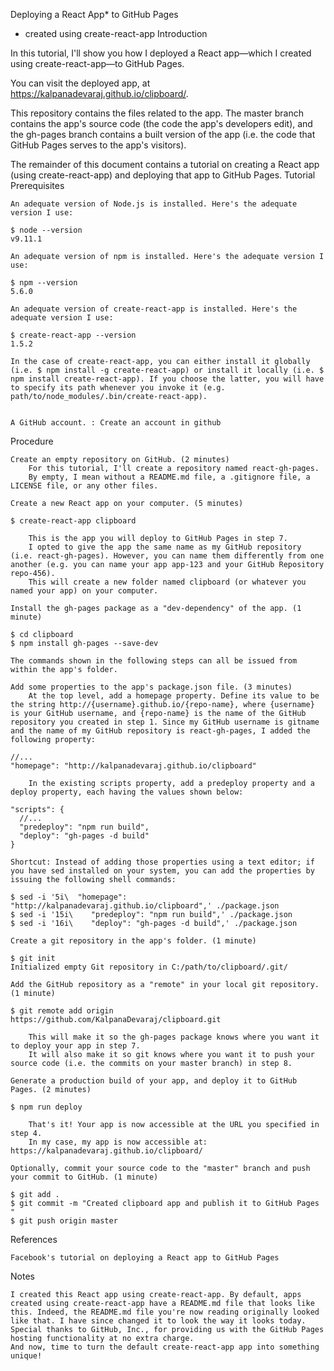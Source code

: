 Deploying a React App* to GitHub Pages

* created using create-react-app
Introduction

In this tutorial, I'll show you how I deployed a React app—which I created using create-react-app—to GitHub Pages.

You can visit the deployed app, at https://kalpanadevaraj.github.io/clipboard/.

This repository contains the files related to the app. The master branch contains the app's source code (the code the app's developers edit), and the gh-pages branch contains a built version of the app (i.e. the code that GitHub Pages serves to the app's visitors).

The remainder of this document contains a tutorial on creating a React app (using create-react-app) and deploying that app to GitHub Pages.
Tutorial
Prerequisites

    An adequate version of Node.js is installed. Here's the adequate version I use:

    $ node --version
    v9.11.1

    An adequate version of npm is installed. Here's the adequate version I use:

    $ npm --version
    5.6.0

    An adequate version of create-react-app is installed. Here's the adequate version I use:

    $ create-react-app --version
    1.5.2

    In the case of create-react-app, you can either install it globally (i.e. $ npm install -g create-react-app) or install it locally (i.e. $ npm install create-react-app). If you choose the latter, you will have to specify its path whenever you invoke it (e.g. path/to/node_modules/.bin/create-react-app).

   
    A GitHub account. : Create an account in github

Procedure

    Create an empty repository on GitHub. (2 minutes)
        For this tutorial, I'll create a repository named react-gh-pages.
        By empty, I mean without a README.md file, a .gitignore file, a LICENSE file, or any other files.

    Create a new React app on your computer. (5 minutes)

    $ create-react-app clipboard

        This is the app you will deploy to GitHub Pages in step 7.
        I opted to give the app the same name as my GitHub repository (i.e. react-gh-pages). However, you can name them differently from one another (e.g. you can name your app app-123 and your GitHub Repository repo-456).
        This will create a new folder named clipboard (or whatever you named your app) on your computer.

    Install the gh-pages package as a "dev-dependency" of the app. (1 minute)

    $ cd clipboard
    $ npm install gh-pages --save-dev

    The commands shown in the following steps can all be issued from within the app's folder.

    Add some properties to the app's package.json file. (3 minutes)
        At the top level, add a homepage property. Define its value to be the string http://{username}.github.io/{repo-name}, where {username} is your GitHub username, and {repo-name} is the name of the GitHub repository you created in step 1. Since my GitHub username is gitname and the name of my GitHub repository is react-gh-pages, I added the following property:

    //...
    "homepage": "http://kalpanadevaraj.github.io/clipboard"

        In the existing scripts property, add a predeploy property and a deploy property, each having the values shown below:

    "scripts": {
      //...
      "predeploy": "npm run build",
      "deploy": "gh-pages -d build"
    }

    Shortcut: Instead of adding those properties using a text editor; if you have sed installed on your system, you can add the properties by issuing the following shell commands:

    $ sed -i '5i\  "homepage": "http://kalpanadevaraj.github.io/clipboard",' ./package.json
    $ sed -i '15i\    "predeploy": "npm run build",' ./package.json
    $ sed -i '16i\    "deploy": "gh-pages -d build",' ./package.json

    Create a git repository in the app's folder. (1 minute)

    $ git init
    Initialized empty Git repository in C:/path/to/clipboard/.git/

    Add the GitHub repository as a "remote" in your local git repository. (1 minute)

    $ git remote add origin https://github.com/KalpanaDevaraj/clipboard.git

        This will make it so the gh-pages package knows where you want it to deploy your app in step 7.
        It will also make it so git knows where you want it to push your source code (i.e. the commits on your master branch) in step 8.

    Generate a production build of your app, and deploy it to GitHub Pages. (2 minutes)

    $ npm run deploy

        That's it! Your app is now accessible at the URL you specified in step 4.
        In my case, my app is now accessible at: https://kalpanadevaraj.github.io/clipboard/
       
    Optionally, commit your source code to the "master" branch and push your commit to GitHub. (1 minute)

    $ git add .
    $ git commit -m "Created clipboard app and publish it to GitHub Pages "
    $ git push origin master

References

    Facebook's tutorial on deploying a React app to GitHub Pages

Notes

    I created this React app using create-react-app. By default, apps created using create-react-app have a README.md file that looks like this. Indeed, the README.md file you're now reading originally looked like that. I have since changed it to look the way it looks today.
    Special thanks to GitHub, Inc., for providing us with the GitHub Pages hosting functionality at no extra charge.
    And now, time to turn the default create-react-app app into something unique!

